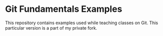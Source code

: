 # Git Fundamentals Examples

This repository contains examples used while teaching classes on Git.
This particular version is a part of my private fork. 
